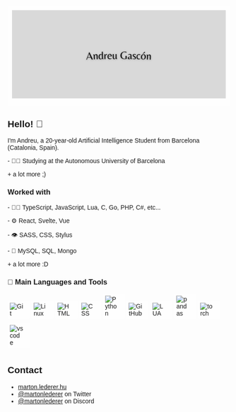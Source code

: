 <!DOCTYPE html>
<html>
<head>
  <title>Andreu Gascón</title>
  <style>
    body {
      font-family: sans-serif;
      margin: 20px;
    }

    h1 {
      text-align: center;
    }

    .logo-container {
      display: inline-block;
      padding: 10px;
      background-color: rgba(255, 255, 255, 0.5); 
      border-radius: 5px; 
    }

    .skill-icon {
      display: inline-block;
      padding: 5px;
      background-color: rgba(255, 255, 255, 0.5);
      border-radius: 3px;
      margin-bottom: 5px;
    }
  </style>
</head>
<body>

  <h1 align="center">
    <div class="logo-container">
      <img src="https://raw.githubusercontent.com/andreugaski/andreugaski/master/name.png" alt="Andreu Gascón" />
    </div>
  </h1>

  <h2>Hello! 👋</h2>
  <p>I'm Andreu, a 20-year-old Artificial Intelligence Student from Barcelona (Catalonia, Spain).</p>
  <p>- 👨‍💻 Studying at the Autonomous University of Barcelona</p>
  <p>+ a lot more ;)</p>

  <h3>Worked with</h3>
  <p>- 👨‍💻 TypeScript, JavaScript, Lua, C, Go, PHP, C#, etc...</p>
  <p>- ⚙️ React, Svelte, Vue</p>
  <p>- 👁️ SASS, CSS, Stylus</p>
  <p>- 💽 MySQL, SQL, Mongo</p>
  <p>+ a lot more :D</p>

  <h3>🧰 Main Languages and Tools</h3>
  <div class="skill-icon">
    <img align="left" alt="Git" width="30px" style="padding-right:10px;" src="https://cdn.jsdelivr.net/gh/devicons/devicon/icons/git/git-original.svg" />
  </div>
  <div class="skill-icon">
    <img align="left" alt="Linux" width="30px" style="padding-right:10px;" src="https://cdn.jsdelivr.net/gh/devicons/devicon/icons/linux/linux-original.svg" />
  </div>
  <div class="skill-icon">
    <img align="left" alt="HTML" width="30px" style="padding-right:10px;" src="https://cdn.jsdelivr.net/gh/devicons/devicon/icons/html5/html5-plain.svg" />
  </div>
  <div class="skill-icon">
    <img align="left" alt="CSS" width="30px" style="padding-right:10px;" src="https://cdn.jsdelivr.net/gh/devicons/devicon/icons/css3/css3-plain.svg" />
  </div>
  <div class="skill-icon">
    <img align="left" alt="Python" width="30px" style="padding-right:10px;" src="https://cdn.jsdelivr.net/gh/devicons/devicon/icons/python/python-plain.svg" />
  </div>
  <div class="skill-icon">
    <img align="left" alt="GitHub" width="30px" style="padding-right:10px;" src="https://cdn.jsdelivr.net/gh/devicons/devicon/icons/github/github-original.svg" />
  </div>
  <div class="skill-icon">
    <img align="left" alt="LUA" width="30px" style="padding-right:10px;" src="https://cdn.jsdelivr.net/gh/devicons/devicon/icons/lua/lua-original.svg" />
  </div>
  <div class="skill-icon">
    <img align="left" alt="pandas" width="30px" style="padding-right:10px;" src="https://cdn.jsdelivr.net/gh/devicons/devicon/icons/pandas/pandas-original-wordmark.svg" />
  </div>
  <div class="skill-icon">
    <img align="left" alt="torch" width="30px" style="padding-right:10px;" src="https://cdn.jsdelivr.net/gh/devicons/devicon/icons/pytorch/pytorch-original.svg" />
  </div>
  <div class="skill-icon">
    <img align="left" alt="vscode" width="30px" style="padding-right:10px;" src="https://cdn.jsdelivr.net/gh/devicons/devicon/icons/vscode/vscode-original-wordmark.svg" />
  </div>
  <br />

  <h2>Contact</h2>
  <ul>
    <li><a href="https://marton.lederer.hu">marton.lederer.hu</a></li>
    <li><a href="https://twitter.com/martonlederer">@martonlederer</a> on Twitter</li>
    <li><a href="./">@martonlederer</a> on Discord</li>
  </ul>

</body>
</html>
